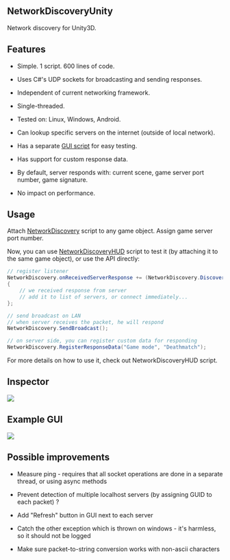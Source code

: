 
## NetworkDiscoveryUnity

Network discovery for Unity3D.


## Features

- Simple. 1 script. 600 lines of code.

- Uses C#'s UDP sockets for broadcasting and sending responses.

- Independent of current networking framework.

- Single-threaded.

- Tested on: Linux, Windows, Android.

- Can lookup specific servers on the internet (outside of local network).

- Has a separate [GUI script](/NetworkDiscoveryHUD.cs) for easy testing.

- Has support for custom response data.

- By default, server responds with: current scene, game server port number, game signature.

- No impact on performance.


## Usage

Attach [NetworkDiscovery](/NetworkDiscovery.cs) script to any game object. Assign game server port number.

Now, you can use [NetworkDiscoveryHUD](/NetworkDiscoveryHUD.cs) script to test it (by attaching it to the same game object), or use the API directly:

```cs
// register listener
NetworkDiscovery.onReceivedServerResponse += (NetworkDiscovery.DiscoveryInfo info) =>
{
	// we received response from server
	// add it to list of servers, or connect immediately...
};

// send broadcast on LAN
// when server receives the packet, he will respond
NetworkDiscovery.SendBroadcast();

// on server side, you can register custom data for responding
NetworkDiscovery.RegisterResponseData("Game mode", "Deathmatch");
```

For more details on how to use it, check out NetworkDiscoveryHUD script.


## Inspector

![](https://i.imgur.com/R9ZU1G2.png)


## Example GUI

![](https://i.imgur.com/SXqKMbJ.png)


## Possible improvements

- Measure ping - requires that all socket operations are done in a separate thread, or using async methods

- Prevent detection of multiple localhost servers (by assigning GUID to each packet) ?

- Add "Refresh" button in GUI next to each server

- Catch the other exception which is thrown on windows - it's harmless, so it should not be logged

- Make sure packet-to-string conversion works with non-ascii characters


